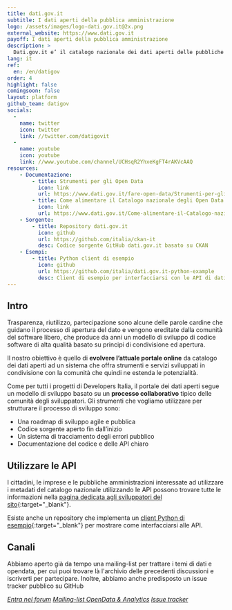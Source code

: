 ```yaml
---
title: dati.gov.it
subtitle: I dati aperti della pubblica amministrazione
logo: /assets/images/logo-dati.gov.it@2x.png
external_website: https://www.dati.gov.it
payoff: I dati aperti della pubblica amministrazione
description: >
  Dati.gov.it e’ il catalogo nazionale dei dati aperti delle pubbliche amministrazioni italiane. Nasce con l’obiettivo di aggregare in un unico portale la maggior parte dei dati aperti esposti dalle varie amministrazioni sia locali che nazionali.
lang: it
ref:
  en: /en/datigov
order: 4
highlight: false
comingsoon: false
layout: platform
github_team: datigov
socials:
  -
    name: twitter
    icon: twitter
    link: //twitter.com/datigovit
  -
    name: youtube
    icon: youtube
    link: //www.youtube.com/channel/UCHsqR2YhxeKgFT4rAKVcAAQ
resources:
    - Documentazione:
        - title: Strumenti per gli Open Data
          icon: link
          url: https://www.dati.gov.it/fare-open-data/Strumenti-per-gli-Open-Data
        - title: Come alimentare il Catalogo nazionale degli Open Data
          icon: link
          url: https://www.dati.gov.it/Come-alimentare-il-Catalogo-nazionale
    - Sorgente:
        - title: Repository dati.gov.it
          icon: github
          url: https://github.com/italia/ckan-it
          desc: Codice sorgente GitHub dati.gov.it basato su CKAN
    - Esempi:
        - title: Python client di esempio
          icon: github
          url: https://github.com/italia/dati.gov.it-python-example
          desc: Client di esempio per interfacciarsi con le API di dati.gov.it
---
```


## Intro
Trasparenza, riutilizzo, partecipazione sono alcune delle parole cardine che guidano il processo di apertura del dato e vengono ereditate dalla  comunità del software libero, che produce da anni un modello di sviluppo di codice software di alta qualità basato su principi di condivisione ed apertura.

Il nostro obiettivo è quello di **evolvere l’attuale portale online** da catalogo dei dati aperti ad un sistema che offra strumenti e servizi sviluppati in condivisione con la comunità che quindi ne estenda le potenzialità.

Come per tutti i progetti di Developers Italia, il portale dei dati aperti segue un modello di sviluppo basato su un **processo collaborativo** tipico delle comunità degli sviluppatori. Gli strumenti che vogliamo utilizzare per strutturare il processo di sviluppo sono:

 * Una roadmap di sviluppo agile e pubblica
 * Codice sorgente aperto fin dall’inizio
 * Un sistema di tracciamento degli errori pubblico
 * Documentazione del codice e delle API chiaro

## Utilizzare le API

I cittadini, le imprese e le pubbliche amministrazioni interessate ad utilizzare i metadati del catalogo nazionale utilizzando le API possono trovare tutte le informazioni nella [pagina dedicata agli sviluppatori del sito](https://www.dati.gov.it/sviluppatori){:target="_blank"}.

Esiste anche un repository che implementa un [client Python di esempio](https://github.com/italia/dati.gov.it-python-example){:target="_blank"} per mostrare come interfacciarsi alle API.

## Canali

Abbiamo aperto già da tempo una mailing-list per trattare i temi di dati e opendata, per cui puoi trovare là
l'archivio delle precedenti discussioni e iscriverti per partecipare. Inoltre, abbiamo anche predisposto
un issue tracker pubblico su GitHub

<a class="btn btn-primary" href="https://forum.italia.it/" target="_blank"><i class="it-horn" /> Entra nel forum</a>
<a class="btn btn-primary" href="https://groups.google.com/a/teamdigitale.governo.it/forum/#!forum/data" target="_blank"><i class="it-horn" /> Mailing-list OpenData & Analytics</a>
<a class="btn btn-primary" href="https://github.com/italia/dati.gov.it/issues" target="_blank"><i class="it-github" /> Issue tracker</a>
